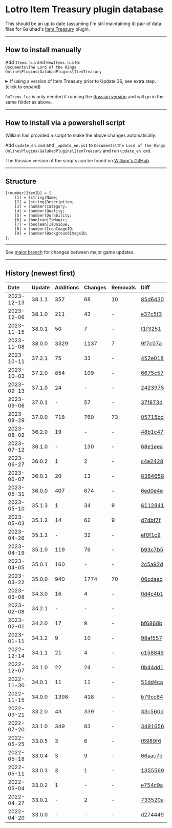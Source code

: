 # Lotro Item Treasury plugin database

This should be an up to date (assuming I'm still maintaining it) pair of data files for Galuhad's [Item Treasury](https://www.lotrointerface.com/downloads/info870-ItemTreasury.html) plugin.

---

## How to install manually
Add `Items.lua` and `NewItems.lua` to:<br/>
`Documents\The Lord of the Rings Online\Plugins\GaluhadPlugins\ItemTreasury`

<details>
  <summary>If using a version of Item Treasury prior to Update 36, see extra step. (click to expand)</summary>

<blockquote>
	
<br/>
	
In the same folder, open `Main.lua` and remove the version numbers from the two imports e.g.:
```
import (PLUGINDIR..".33_0_5_Items");
import (PLUGINDIR..".33_0_5_NewItems");
```
to:
```
import (PLUGINDIR..".Items");
import (PLUGINDIR..".NewItems");
```
	
</blockquote>
	
</details>

`RuItems.lua` is only needed if running the [Russian version](https://github.com/william-aqn/item-treasury/tree/main/GaluhadPlugins/ItemTreasury) and will go in the same folder as above.

---

## How to install via a powershell script
William has provided a script to make the above changes automatically.

Add `update_en.cmd` and `_update_en.ps1` to `Documents\The Lord of the Rings Online\Plugins\GaluhadPlugins\ItemTreasury` and run `update_en.cmd`.

The Russian version of the scripts can be found on [William's GitHub](https://github.com/william-aqn/item-treasury/tree/main/GaluhadPlugins/ItemTreasury).

---

## Structure
```
[(number)ItemID] = {
	[1] = (string)Name;
	[2] = (string)Description;
	[3] = (number)Category;
	[4] = (number)Quality;
	[5] = (number)Durability;
	[6] = (boolean)IsMagic;
	[7] = (boolean)IsUnique;
	[8] = (number)IconImageID;
	[9] = (number)BackgroundImageID;
};
```

---

See [major branch](https://github.com/dt192/item-treasury-database/tree/major) for changes between major game updates.

---

## History (newest first)
| Date          | Update        | Additions     | Changes       | Removals      | Diff                                                                      |
| :------------ | :------------ | :------------ | :------------ | :------------ | :------------------------------------------------------------------------ |
| 2023-12-13    | 38.1.1        | 357           | 68            | 10            | [85d6430](https://github.com/dt192/item-treasury-database/commit/85d64302f5d8055c1be7ee2075ff2d59d4011b44) |
| 2023-12-06    | 38.1.0        | 211           | 43            | -             | [e37c5f3](https://github.com/dt192/item-treasury-database/commit/e37c5f3e832af8772013aad786208612d7181576) |
| 2023-11-15    | 38.0.1        | 50            | 7             | -             | [f1f3251](https://github.com/dt192/item-treasury-database/commit/f1f32511311fae8a3712d49fe7af9b9e30af79ea) |
| 2023-11-08    | 38.0.0        | 3329          | 1137          | 7             | [9f7c07a](https://github.com/dt192/item-treasury-database/commit/9f7c07ad6e18616a8f723fbac7eab450714a06e7) |
| 2023-10-11    | 37.2.1        | 75            | 33            | -             | [452e018](https://github.com/dt192/item-treasury-database/commit/452e0182b5f7ac4a7b61e75593d06f6f71134245) |
| 2023-10-03    | 37.2.0        | 854           | 109           | -             | [6675c57](https://github.com/dt192/item-treasury-database/commit/6675c5720fce2fce0950095460fac61fd9ce788e) |
| 2023-09-13    | 37.1.0        | 24            | -             | -             | [2423975](https://github.com/dt192/item-treasury-database/commit/2423975a9cb267e823ce2f47cdbd38a98b7f9882) |
| 2023-09-06    | 37.0.1        | -             | 57            | -             | [37f873d](https://github.com/dt192/item-treasury-database/commit/37f873d6c4f25c6b3a68c6bf505496769a944fda) |
| 2023-08-29    | 37.0.0        | 718           | 760           | 73            | [05715bd](https://github.com/dt192/item-treasury-database/commit/05715bdfdde7e3ae75937fdc91c6986d572dc37e) |
| 2023-08-02    | 36.2.0        | 19            | -             | -             | [48b1c47](https://github.com/dt192/item-treasury-database/commit/48b1c47b083b0fa55595ebfb779a590d8feb34aa) |
| 2023-07-12    | 36.1.0        | -             | 130           | -             | [68e1eea](https://github.com/dt192/item-treasury-database/commit/68e1eea50dc59ce44ff193229e8b00d7d29f5051) |
| 2023-06-27    | 36.0.2        | 1             | 2             | -             | [c4e2428](https://github.com/dt192/item-treasury-database/commit/c4e2428600a538662f2af30971721621d3be2801) |
| 2023-06-07    | 36.0.1        | 20            | 13            | -             | [8384658](https://github.com/dt192/item-treasury-database/commit/8384658374da20758292b9fb948276d1b5e279c5) |
| 2023-05-31    | 36.0.0        | 407           | 674           | -             | [6ed0e4e](https://github.com/dt192/item-treasury-database/commit/6ed0e4e0cca72f504efcd7d3e507268118c8bde1) |
| 2023-05-10    | 35.1.3        | 1             | 34            | 9             | [6112841](https://github.com/dt192/item-treasury-database/commit/6112841e1526667ebc8a28f36df8492df35d7448) |
| 2023-05-03    | 35.1.2        | 14            | 62            | 9             | [d7dbf7f](https://github.com/dt192/item-treasury-database/commit/d7dbf7fcc3640001da21ae363b16a2093591a4b3) |
| 2023-04-26    | 35.1.1        | -             | 32            | -             | [ef0f1c9](https://github.com/dt192/item-treasury-database/commit/ef0f1c90e6a323495d3656d887203b014485df0f) |
| 2023-04-19    | 35.1.0        | 119           | 76            | -             | [b93c7b5](https://github.com/dt192/item-treasury-database/commit/b93c7b56859f51a404086815460c98033b0460c0) |
| 2023-04-05    | 35.0.1        | 160           | -             | -             | [2c5a92d](https://github.com/dt192/item-treasury-database/commit/2c5a92d90568fab793f235755e1eff004da894f6) |
| 2023-03-22    | 35.0.0        | 940           | 1774          | 70            | [06cdaeb](https://github.com/dt192/item-treasury-database/commit/06cdaeb471bc53fc1f256e8fbd5426544f70936d) |
| 2023-03-08    | 34.3.0        | 16            | 4             | -             | [0d4c4b1](https://github.com/dt192/item-treasury-database/commit/0d4c4b1c44d211edf4117ecd88c12451bbdea840) |
| 2023-02-08    | 34.2.1        | -             | -             | -             |                                                                           |
| 2023-02-01    | 34.2.0        | 17            | 9             | -             | [bf6868b](https://github.com/dt192/item-treasury-database/commit/bf6868b6377ed947d4aa08c1f27938a3f732310f) |
| 2023-01-11    | 34.1.2        | 9             | 10            | -             | [98af557](https://github.com/dt192/item-treasury-database/commit/98af55767f010aab9ccdf42971eae3e92e97283c) |
| 2022-12-14    | 34.1.1        | 21            | 4             | -             | [e158849](https://github.com/dt192/item-treasury-database/commit/e158849c01503aa9a0194d2ea0c6abd5d48e13f4) |
| 2022-12-07    | 34.1.0        | 22            | 24            | -             | [0b44dd1](https://github.com/dt192/item-treasury-database/commit/0b44dd156ac573dc2297d4a439608de94840da3d) |
| 2022-11-30    | 34.0.1        | 11            | 11            | -             | [51dd4ca](https://github.com/dt192/item-treasury-database/commit/51dd4ca926f3b881bcf83a57f1325767c8d5d568) |
| 2022-11-15    | 34.0.0        | 1398          | 418           | -             | [b79cc84](https://github.com/dt192/item-treasury-database/commit/b79cc846ffe475174de8be6a1653712efae32d1f) |
| 2022-09-21    | 33.2.0        | 43            | 339           | -             | [33c560d](https://github.com/dt192/item-treasury-database/commit/33c560da6929bbf561ca11f7abffa37919244fa9) |
| 2022-07-20    | 33.1.0        | 349           | 83            | -             | [3491656](https://github.com/dt192/item-treasury-database/commit/3491656b4f4d6ba2e532e88e6ca6119e06c4c8bd) |
| 2022-05-25    | 33.0.5        | 3             | 6             | -             | [f6989f6](https://github.com/dt192/item-treasury-database/commit/f6989f6f7152d2244d614a2049d2a88ff03be154) |
| 2022-05-18    | 33.0.4        | 3             | 9             | -             | [66aac7d](https://github.com/dt192/item-treasury-database/commit/66aac7d97b2755637989625807314e75d97b449c) |
| 2022-05-11    | 33.0.3        | 3             | 1             | -             | [1355569](https://github.com/dt192/item-treasury-database/commit/1355569d16342fc8baf92272610e82345d2c7720) |
| 2022-05-04    | 33.0.2        | 1             | -             | -             | [e754c9a](https://github.com/dt192/item-treasury-database/commit/e754c9af700ca76bc8e45a84f11914ad485f2180) |
| 2022-04-27    | 33.0.1        | -             | 2             | -             | [733520a](https://github.com/dt192/item-treasury-database/commit/733520a247b5e2a95fc377b7daf0d2caf7856a64) |
| 2022-04-20    | 33.0.0        | -             | -             | -             | [d274449](https://github.com/dt192/item-treasury-database/commit/d2744492a88274b75609246c2a1b128442b1b616) |
